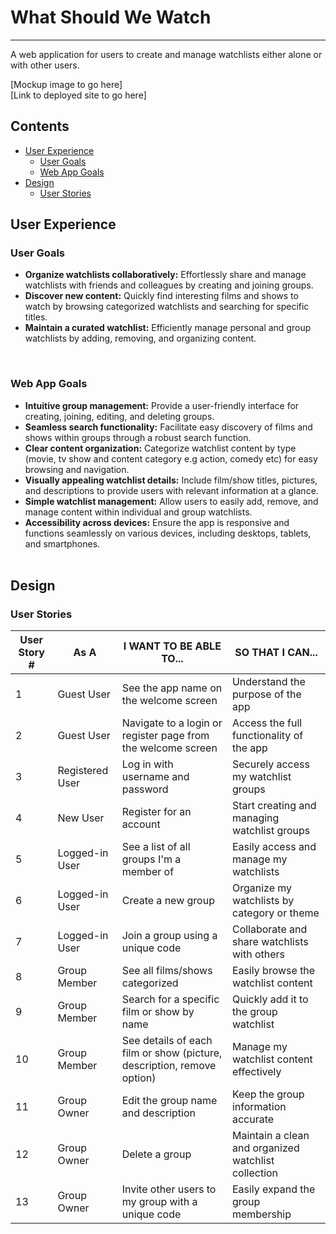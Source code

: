 # What Should We Watch
----------------
A web application for users to create and manage watchlists either alone or with other users.
<br>

[Mockup image to go here]
<br>
[Link to deployed site to go here]
<br>

## Contents

* [User Experience](#user-experience)
    * [User Goals](#user-goals)
    * [Web App Goals](#web-app-goals)
* [Design](#design)
    * [User Stories](#user-stories)

## User Experience

### User Goals

* **Organize watchlists collaboratively:**  Effortlessly share and manage watchlists with friends and colleagues by creating and joining groups. 
* **Discover new content:** Quickly find interesting films and shows to watch by browsing categorized watchlists and searching for specific titles. 
* **Maintain a curated watchlist:** Efficiently manage personal and group watchlists by adding, removing, and organizing content. 
<br>

### Web App Goals

* **Intuitive group management:** Provide a user-friendly interface for creating, joining, editing, and deleting groups.
* **Seamless search functionality:** Facilitate easy discovery of films and shows within groups through a robust search function. 
* **Clear content organization:** Categorize watchlist content by type (movie, tv show and content category e.g action, comedy etc) for easy browsing and navigation. 
* **Visually appealing watchlist details:** Include film/show titles, pictures, and descriptions to provide users with relevant information at a glance.
* **Simple watchlist management:** Allow users to easily add, remove, and manage content within individual and group watchlists.
* **Accessibility across devices:** Ensure the app is responsive and functions seamlessly on various devices, including desktops, tablets, and smartphones. 
<br><br>

## Design

### User Stories

| **User Story #** | **As A** | **I WANT TO BE ABLE TO...** | **SO THAT I CAN...** |
|---|---|---|---|
| 1 | Guest User | See the app name on the welcome screen | Understand the purpose of the app |
| 2 | Guest User | Navigate to a login or register page from the welcome screen | Access the full functionality of the app |
| 3 | Registered User | Log in with username and password | Securely access my watchlist groups |
| 4 | New User | Register for an account | Start creating and managing watchlist groups |
| 5 | Logged-in User | See a list of all groups I'm a member of | Easily access and manage my watchlists |
| 6 | Logged-in User | Create a new group | Organize my watchlists by category or theme |
| 7 | Logged-in User | Join a group using a unique code | Collaborate and share watchlists with others |
| 8 | Group Member | See all films/shows categorized | Easily browse the watchlist content |
| 9 | Group Member | Search for a specific film or show by name | Quickly add it to the group watchlist |
| 10 | Group Member | See details of each film or show (picture, description, remove option) | Manage my watchlist content effectively |
| 11 | Group Owner | Edit the group name and description | Keep the group information accurate |
| 12 | Group Owner | Delete a group | Maintain a clean and organized watchlist collection |
| 13 | Group Owner | Invite other users to my group with a unique code | Easily expand the group membership |
